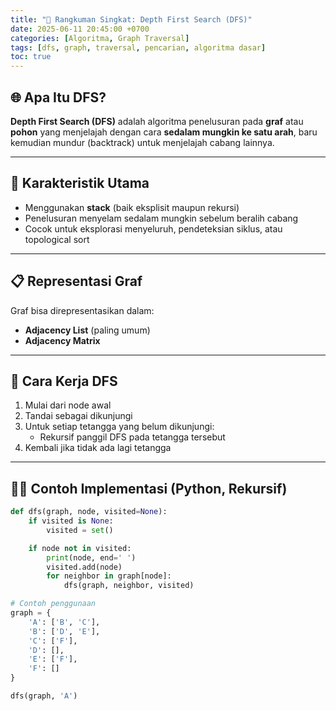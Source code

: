 ```yaml
---
title: "🌲 Rangkuman Singkat: Depth First Search (DFS)"
date: 2025-06-11 20:45:00 +0700
categories: [Algoritma, Graph Traversal]
tags: [dfs, graph, traversal, pencarian, algoritma dasar]
toc: true
---
```


## 🌐 Apa Itu DFS?

**Depth First Search (DFS)** adalah algoritma penelusuran pada **graf** atau **pohon** yang menjelajah dengan cara **sedalam mungkin ke satu arah**, baru kemudian mundur (backtrack) untuk menjelajah cabang lainnya.

---

## 📌 Karakteristik Utama

- Menggunakan **stack** (baik eksplisit maupun rekursi)
- Penelusuran menyelam sedalam mungkin sebelum beralih cabang
- Cocok untuk eksplorasi menyeluruh, pendeteksian siklus, atau topological sort

---

## 📋 Representasi Graf

Graf bisa direpresentasikan dalam:
- **Adjacency List** (paling umum)
- **Adjacency Matrix**

---

## 🔁 Cara Kerja DFS

1. Mulai dari node awal
2. Tandai sebagai dikunjungi
3. Untuk setiap tetangga yang belum dikunjungi:
   - Rekursif panggil DFS pada tetangga tersebut
4. Kembali jika tidak ada lagi tetangga

---

## 👨‍💻 Contoh Implementasi (Python, Rekursif)

```python
def dfs(graph, node, visited=None):
    if visited is None:
        visited = set()

    if node not in visited:
        print(node, end=' ')
        visited.add(node)
        for neighbor in graph[node]:
            dfs(graph, neighbor, visited)

# Contoh penggunaan
graph = {
    'A': ['B', 'C'],
    'B': ['D', 'E'],
    'C': ['F'],
    'D': [],
    'E': ['F'],
    'F': []
}

dfs(graph, 'A')
